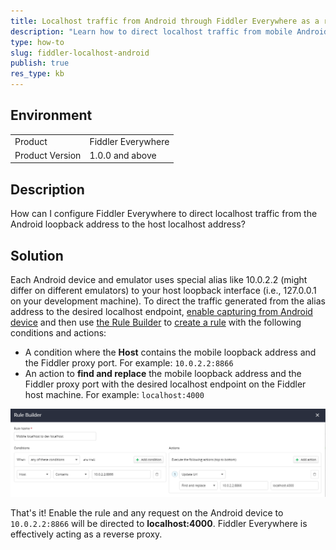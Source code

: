 ```yaml
---
title: Localhost traffic from Android through Fiddler Everywhere as a reverse proxy.
description: "Learn how to direct localhost traffic from mobile Android browser through the Fiddler Everywhere proxy."
type: how-to
slug: fiddler-localhost-android
publish: true
res_type: kb
---
```


## Environment

|   |   |
|---|---|
| Product   |  Fiddler Everywhere  |
| Product Version | 1.0.0 and above  |

## Description

How can I configure Fiddler Everywhere to direct localhost traffic from the Android loopback address to the host localhost address?

## Solution

Each Android device and emulator uses special alias like 10.0.2.2 (might differ on different emulators) to your host loopback interface (i.e., 127.0.0.1 on your development machine). To direct the traffic generated from the alias address to the desired localhost endpoint, [enable capturing from Android device](slug://capture-mobile-android-traffic) and then use [the Rule Builder](slug://modify-traffic-get-started) to [create a rule](slug://modify-traffic-get-started#adding-new-rules) with the following conditions and actions:
- A condition where the **Host** contains the mobile loopback address and the Fiddler proxy port. For example: `10.0.2.2:8866`
- An action to **find and replace** the mobile loopback address and the Fiddler proxy port with the desired localhost endpoint on the Fiddler host machine. For example: `localhost:4000`

![Directing mobile loopback to host localhost](./images/mobile-localhost.png)

That's it! Enable the rule and any request on the Android device to `10.0.2.2:8866` will be directed to **localhost:4000**. Fiddler Everywhere is effectively acting as a reverse proxy.